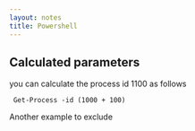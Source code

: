 ```yaml
---
layout: notes 
title: Powershell
---
```



## Calculated parameters

you can calculate the process id 1100 as follows
```
 Get-Process -id (1000 + 100)
```
Another example to exclude 
<!--stackedit_data:
eyJoaXN0b3J5IjpbMTA3NjUxNTcwNF19
-->